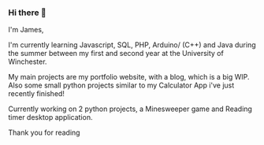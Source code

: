 ### Hi there 👋

I'm James,

I'm currently learning Javascript, SQL, PHP, Arduino/ (C++) and Java during the summer between my first and second year at the University of Winchester.

My main projects are my portfolio website, with a blog, which is a big WIP. Also some small python projects similar to my Calculator App i've just recently finished!

Currently working on 2 python projects, a Minesweeper game and Reading timer desktop application.

Thank you for reading

<!--
**JumesP/JumesP** is a ✨ _special_ ✨ repository because its `README.md` (this file) appears on your GitHub profile.

Here are some ideas to get you started:

- 🔭 I’m currently working on ...
- 🌱 I’m currently learning ...
- 👯 I’m looking to collaborate on ...
- 🤔 I’m looking for help with ...
- 💬 Ask me about ...
- 📫 How to reach me: ...
- 😄 Pronouns: ...
- ⚡ Fun fact: ...
-->
